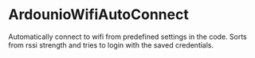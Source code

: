 # ArdounioWifiAutoConnect
Automatically connect to wifi from predefined settings in the code. Sorts from rssi strength and tries to login with the saved credentials.
